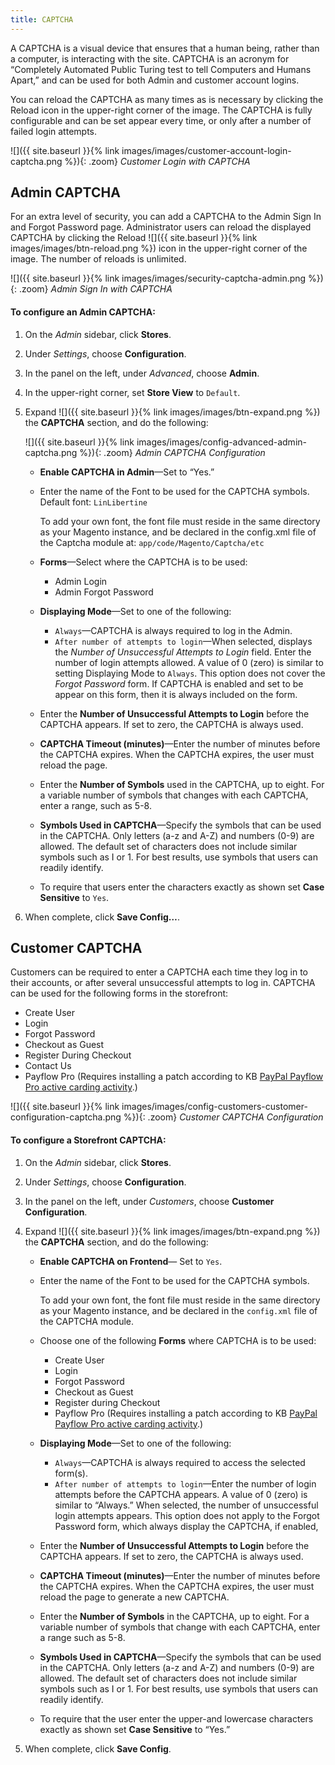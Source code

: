 ```yaml
---
title: CAPTCHA
---
```


A CAPTCHA is a visual device that ensures that a human being, rather than a computer, is interacting with the site. CAPTCHA is an acronym for “Completely Automated Public Turing test to tell Computers and Humans Apart,” and can be used for both Admin and customer account logins.

You can reload the CAPTCHA as many times as is necessary by clicking the Reload icon in the upper-right corner of the image. The CAPTCHA is fully configurable and can be set appear every time, or only after a number of failed login attempts.

![]({{ site.baseurl }}{% link images/images/customer-account-login-captcha.png %}){: .zoom}
_Customer Login with CAPTCHA_

## Admin CAPTCHA

For an extra level of security, you can add a CAPTCHA to the Admin Sign In and Forgot Password page. Administrator users can reload the displayed CAPTCHA by clicking the Reload ![]({{ site.baseurl }}{% link images/images/btn-reload.png %}) icon in the upper-right corner of the image. The number of reloads is unlimited.

![]({{ site.baseurl }}{% link images/images/security-captcha-admin.png %}){: .zoom}
_Admin Sign In with CAPTCHA_

#### To configure an Admin CAPTCHA:

1.  On the _Admin_ sidebar, click **Stores**.

1.  Under _Settings_, choose **Configuration**.

1.  In the panel on the left, under _Advanced_, choose **Admin**.

1.  In the upper-right corner, set **Store View** to `Default`.

1.  Expand ![]({{ site.baseurl }}{% link images/images/btn-expand.png %}) the **CAPTCHA** section, and do the following:

    ![]({{ site.baseurl }}{% link images/images/config-advanced-admin-captcha.png %}){: .zoom}
    _Admin CAPTCHA Configuration_

    -  **Enable CAPTCHA in Admin**—Set to “Yes.”

    -  Enter the name of the Font to be used for the CAPTCHA symbols. Default font: `LinLibertine`

        To add your own font, the font file must reside in the same directory as your Magento instance, and be declared in the config.xml file of the Captcha module at: `app/code/Magento/Captcha/etc`

    -  **Forms**—Select where the CAPTCHA is to be used:

        *  Admin Login
        *  Admin Forgot Password

    -  **Displaying Mode**—Set to one of the following:

        *  `Always`—CAPTCHA is always required to log in the Admin.
        *  `After number of attempts to login`—When selected, displays the _Number of Unsuccessful Attempts to Login_ field. Enter the number of login attempts allowed. A value of 0 (zero) is similar to setting Displaying Mode to `Always`. This option does not cover the _Forgot Password_ form. If CAPTCHA is enabled and set to be appear on this form, then it is always included on the form.

    -  Enter the **Number of Unsuccessful Attempts to Login** before the CAPTCHA appears. If set to zero, the CAPTCHA is always used.

    -  **CAPTCHA Timeout (minutes)**—Enter the number of minutes before the CAPTCHA expires. When the CAPTCHA expires, the user must reload the page.

    -  Enter the **Number of Symbols** used in the CAPTCHA, up to eight. For a variable number of symbols that changes with each CAPTCHA, enter a range, such as 5-8.

    -  **Symbols Used in CAPTCHA**—Specify the symbols that can be used in the CAPTCHA. Only letters (a-z and A-Z) and numbers (0-9) are allowed. The default set of characters does not include similar symbols such as I or 1. For best results, use symbols that users can readily identify.

    -  To require that users enter the characters exactly as shown set **Case Sensitive** to `Yes`.

1.  When complete, click **Save Config…**.

## Customer CAPTCHA

Customers can be required to enter a CAPTCHA each time they log in to their accounts, or after several unsuccessful attempts to log in. CAPTCHA can be used for the following forms in the storefront:

-  Create User
-  Login
-  Forgot Password
-  Checkout as Guest
-  Register During Checkout
-  Contact Us
-  Payflow Pro (Requires installing a patch according to KB [PayPal Payflow Pro active carding activity][1].)

![]({{ site.baseurl }}{% link images/images/config-customers-customer-configuration-captcha.png %}){: .zoom}
_Customer CAPTCHA Configuration_

#### To configure a Storefront CAPTCHA:

1.  On the _Admin_ sidebar, click **Stores**.

1.  Under _Settings_, choose **Configuration**.

1.  In the panel on the left, under _Customers_, choose **Customer Configuration**.

1.  Expand ![]({{ site.baseurl }}{% link images/images/btn-expand.png %}) the **CAPTCHA** section, and do the following:

    -  **Enable CAPTCHA on Frontend**— Set to `Yes`.

    -  Enter the name of the Font to be used for the CAPTCHA symbols.

        To add your own font, the font file must reside in the same directory as your Magento instance, and be declared in the `config.xml` file of the CAPTCHA module.

    -  Choose one of the following **Forms** where CAPTCHA is to be used:

        *  Create User
        *  Login
        *  Forgot Password
        *  Checkout as Guest
        *  Register during Checkout
        *  Payflow Pro (Requires installing a patch according to KB [PayPal Payflow Pro active carding activity][1].)

    -  **Displaying Mode**—Set to one of the following:

        *  `Always`—CAPTCHA is always required to access the selected form(s).
        *  `After number of attempts to login`—Enter the number of login attempts before the CAPTCHA appears. A value of 0 (zero) is similar to “Always.” When selected, the number of unsuccessful login attempts appears. This option does not apply to the Forgot Password form, which always display the CAPTCHA, if enabled,

    -  Enter the **Number of Unsuccessful Attempts to Login** before the CAPTCHA appears. If set to zero, the CAPTCHA is always used.

    -  **CAPTCHA Timeout (minutes)**—Enter the number of minutes before the CAPTCHA expires. When the CAPTCHA expires, the user must reload the page to generate a new CAPTCHA.

    -  Enter the **Number of Symbols** in the CAPTCHA, up to eight. For a variable number of symbols that change with each CAPTCHA, enter a range such as 5-8.

    -  **Symbols Used in CAPTCHA**—Specify the symbols that can be used in the CAPTCHA. Only letters (a-z and A-Z) and numbers (0-9) are allowed. The default set of characters does not include similar symbols such as I or 1. For best results, use symbols that users can readily identify.

    -  To require that the user enter the upper-and lowercase characters exactly as shown set **Case Sensitive** to “Yes.”

1.  When complete, click **Save Config**.

[1]: https://support.magento.com/hc/en-us/articles/360025515991
